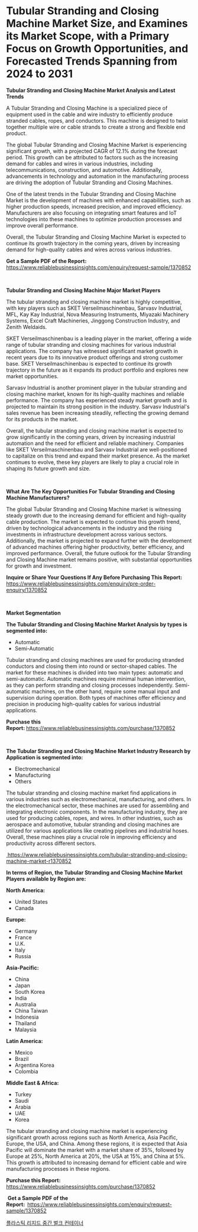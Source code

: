 <p><h1>Tubular Stranding and Closing Machine Market Size, and Examines its Market Scope, with a Primary Focus on Growth Opportunities, and Forecasted Trends Spanning from 2024 to 2031</h1></p><p><strong>Tubular Stranding and Closing Machine Market Analysis and Latest Trends</strong></p>
<p><p>A Tubular Stranding and Closing Machine is a specialized piece of equipment used in the cable and wire industry to efficiently produce stranded cables, ropes, and conductors. This machine is designed to twist together multiple wire or cable strands to create a strong and flexible end product.</p><p>The global Tubular Stranding and Closing Machine Market is experiencing significant growth, with a projected CAGR of 12.1% during the forecast period. This growth can be attributed to factors such as the increasing demand for cables and wires in various industries, including telecommunications, construction, and automotive. Additionally, advancements in technology and automation in the manufacturing process are driving the adoption of Tubular Stranding and Closing Machines.</p><p>One of the latest trends in the Tubular Stranding and Closing Machine Market is the development of machines with enhanced capabilities, such as higher production speeds, increased precision, and improved efficiency. Manufacturers are also focusing on integrating smart features and IoT technologies into these machines to optimize production processes and improve overall performance.</p><p>Overall, the Tubular Stranding and Closing Machine Market is expected to continue its growth trajectory in the coming years, driven by increasing demand for high-quality cables and wires across various industries.</p></p>
<p><strong>Get a Sample PDF of the Report:&nbsp;</strong> <a href="https://www.reliablebusinessinsights.com/enquiry/request-sample/1370852">https://www.reliablebusinessinsights.com/enquiry/request-sample/1370852</a></p>
<p>&nbsp;</p>
<p><strong>Tubular Stranding and Closing Machine Major Market Players</strong></p>
<p><p>The tubular stranding and closing machine market is highly competitive, with key players such as SKET Verseilmaschinenbau, Sarvasv Industrial, MFL, Kay Kay Industrial, Nova Measuring Instruments, Miyazaki Machinery Systems, Excel Craft Machineries, Jinggong Construction Industry, and Zenith Weldaids.</p><p>SKET Verseilmaschinenbau is a leading player in the market, offering a wide range of tubular stranding and closing machines for various industrial applications. The company has witnessed significant market growth in recent years due to its innovative product offerings and strong customer base. SKET Verseilmaschinenbau is expected to continue its growth trajectory in the future as it expands its product portfolio and explores new market opportunities.</p><p>Sarvasv Industrial is another prominent player in the tubular stranding and closing machine market, known for its high-quality machines and reliable performance. The company has experienced steady market growth and is projected to maintain its strong position in the industry. Sarvasv Industrial's sales revenue has been increasing steadily, reflecting the growing demand for its products in the market.</p><p>Overall, the tubular stranding and closing machine market is expected to grow significantly in the coming years, driven by increasing industrial automation and the need for efficient and reliable machinery. Companies like SKET Verseilmaschinenbau and Sarvasv Industrial are well-positioned to capitalize on this trend and expand their market presence. As the market continues to evolve, these key players are likely to play a crucial role in shaping its future growth and size.</p></p>
<p>&nbsp;</p>
<p><strong>What Are The Key Opportunities For Tubular Stranding and Closing Machine Manufacturers?</strong></p>
<p><p>The global Tubular Stranding and Closing Machine market is witnessing steady growth due to the increasing demand for efficient and high-quality cable production. The market is expected to continue this growth trend, driven by technological advancements in the industry and the rising investments in infrastructure development across various sectors. Additionally, the market is projected to expand further with the development of advanced machines offering higher productivity, better efficiency, and improved performance. Overall, the future outlook for the Tubular Stranding and Closing Machine market remains positive, with substantial opportunities for growth and investment.</p></p>
<p><strong>Inquire or Share Your Questions If Any Before Purchasing This Report:</strong> <a href="https://www.reliablebusinessinsights.com/enquiry/pre-order-enquiry/1370852">https://www.reliablebusinessinsights.com/enquiry/pre-order-enquiry/1370852</a></p>
<p>&nbsp;</p>
<p><strong>Market Segmentation</strong></p>
<p><strong>The Tubular Stranding and Closing Machine Market Analysis by types is segmented into:</strong></p>
<p><ul><li>Automatic</li><li>Semi-Automatic</li></ul></p>
<p><p>Tubular stranding and closing machines are used for producing stranded conductors and closing them into round or sector-shaped cables. The market for these machines is divided into two main types: automatic and semi-automatic. Automatic machines require minimal human intervention, as they can perform stranding and closing processes independently. Semi-automatic machines, on the other hand, require some manual input and supervision during operation. Both types of machines offer efficiency and precision in producing high-quality cables for various industrial applications.</p></p>
<p><strong>Purchase this Report:&nbsp;</strong><a href="https://www.reliablebusinessinsights.com/purchase/1370852">https://www.reliablebusinessinsights.com/purchase/1370852</a></p>
<p>&nbsp;</p>
<p><strong>The Tubular Stranding and Closing Machine Market Industry Research by Application is segmented into:</strong></p>
<p><ul><li>Electromechanical</li><li>Manufacturing</li><li>Others</li></ul></p>
<p><p>The tubular stranding and closing machine market find applications in various industries such as electromechanical, manufacturing, and others. In the electromechanical sector, these machines are used for assembling and integrating electronic components. In the manufacturing industry, they are used for producing cables, ropes, and wires. In other industries, such as aerospace and automotive, tubular stranding and closing machines are utilized for various applications like creating pipelines and industrial hoses. Overall, these machines play a crucial role in improving efficiency and productivity across different sectors.</p></p>
<p><a href="https://www.reliablebusinessinsights.com/tubular-stranding-and-closing-machine-market-r1370852">&nbsp;https://www.reliablebusinessinsights.com/tubular-stranding-and-closing-machine-market-r1370852</a></p>
<p><strong>In terms of Region, the Tubular Stranding and Closing Machine Market Players available by Region are:</strong></p>
<p>
    <p> <strong> North America: </strong>
        <ul>
            <li>United States</li>
            <li>Canada</li>
        </ul>
        </p> 
    <p> <strong> Europe: </strong>
        <ul>
            <li>Germany</li>
            <li>France</li>
            <li>U.K.</li>
            <li>Italy</li>
            <li>Russia</li>
        </ul>
        </p> 
    <p> <strong> Asia-Pacific: </strong>
        <ul>
            <li>China</li>
            <li>Japan</li>
            <li>South Korea</li>
            <li>India</li>
            <li>Australia</li>
            <li>China Taiwan</li>
            <li>Indonesia</li>
            <li>Thailand</li>
            <li>Malaysia</li>
        </ul>
        </p> 
    <p> <strong> Latin America: </strong>
        <ul>
            <li>Mexico</li>
            <li>Brazil</li>
            <li>Argentina Korea</li>
            <li>Colombia</li>
        </ul>
        </p> 
    <p> <strong> Middle East & Africa: </strong>
        <ul>
            <li>Turkey</li>
            <li>Saudi</li>
            <li>Arabia</li>
            <li>UAE</li>
            <li>Korea</li>
        </ul>
    </p>
    </p>
<p><p>The tubular stranding and closing machine market is experiencing significant growth across regions such as North America, Asia Pacific, Europe, the USA, and China. Among these regions, it is expected that Asia Pacific will dominate the market with a market share of 35%, followed by Europe at 25%, North America at 20%, the USA at 15%, and China at 5%. This growth is attributed to increasing demand for efficient cable and wire manufacturing processes in these regions.</p></p>
<p><strong>Purchase this Report: </strong><a href="https://www.reliablebusinessinsights.com/purchase/1370852">https://www.reliablebusinessinsights.com/purchase/1370852</a></p>
<p>&nbsp;<strong>Get a Sample PDF of the Report:&nbsp;&nbsp;</strong><a href="https://www.reliablebusinessinsights.com/enquiry/request-sample/1370852">https://www.reliablebusinessinsights.com/enquiry/request-sample/1370852</a></p>
<p><strong></strong></p>
<p><p><a href="https://medium.com/@kellyclarkson42/%ED%94%8C%EB%9D%BC%EC%8A%A4%ED%8B%B1-%EA%B2%BD%EC%A7%81-%EC%A4%91%EA%B0%84-%EC%9A%A9%EB%9F%89-%EC%BB%A8%ED%85%8C%EC%9D%B4%EB%84%88-%EC%8B%9C%EC%9E%A5%EC%9D%80-%EC%8B%9C%EC%9E%A5-%EC%A0%90%EC%9C%A0%EC%9C%A8-%EC%8B%9C%EC%9E%A5-%EB%8F%99%ED%96%A5-%EB%B0%8F-%EC%8B%9C%EC%9E%A5-%EC%84%B1%EC%9E%A5%EC%97%90-%EB%8C%80%ED%95%9C-%EC%A0%95%EB%B3%B4%EB%A5%BC-%EC%A0%9C%EA%B3%B5%ED%95%A9%EB%8B%88%EB%8B%A4-ca4eeb2ad9be">플라스틱 리지드 중간 벌크 컨테이너</a></p></p>